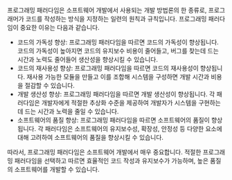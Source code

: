 프로그래밍 패러다임은 소프트웨어 개발에서 사용되는 개발 방법론의 한 종류로, 프로그래머가 코드를 작성하는 방식을 지정하는 일련의 원칙과 규칙입니다. 프로그래밍 패러다임이 중요한 이유는 다음과 같습니다.

* 코드의 가독성 향상: 프로그래밍 패러다임을 따르면 코드의 가독성이 향상됩니다. 코드의 가독성이 높아지면 코드의 유지보수 비용이 줄어들고, 버그를 찾는데 드는 시간과 노력도 줄어들어 생산성을 향상시킬 수 있습니다.
* 코드의 재사용성 향상: 프로그래밍 패러다임을 따르면 코드의 재사용성이 향상됩니다. 재사용 가능한 모듈을 만들고 이를 조합해 시스템을 구성하면 개발 시간과 비용을 절감할 수 있습니다.
* 개발 생산성 향상: 프로그래밍 패러다임을 따르면 개발 생산성이 향상됩니다. 각 패러다임은 개발자에게 적절한 추상화 수준을 제공하여 개발자가 시스템을 구현하는 데 드는 시간과 노력을 줄일 수 있습니다.
* 소프트웨어의 품질 향상: 프로그래밍 패러다임을 따르면 소프트웨어의 품질이 향상됩니다. 각 패러다임은 소프트웨어의 유지보수성, 확장성, 안정성 등 다양한 요소에 대해 고려하여 소프트웨어의 품질을 향상시킬 수 있습니다.

따라서, 프로그래밍 패러다임은 소프트웨어 개발에서 매우 중요합니다. 적절한 프로그래밍 패러다임을 선택하고 따르면 효율적인 코드 작성과 유지보수가 가능하며, 높은 품질의 소프트웨어를 개발할 수 있습니다.